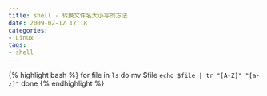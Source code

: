 ```yaml
---
title: shell - 转换文件名大小写的方法
date: 2009-02-12 17:18
categories:
- Linux
tags:
- shell
---
```


{% highlight bash %}
for file in `ls`
do
    mv $file `echo $file | tr "[A-Z]" "[a-z]"`
done
{% endhighlight %}
